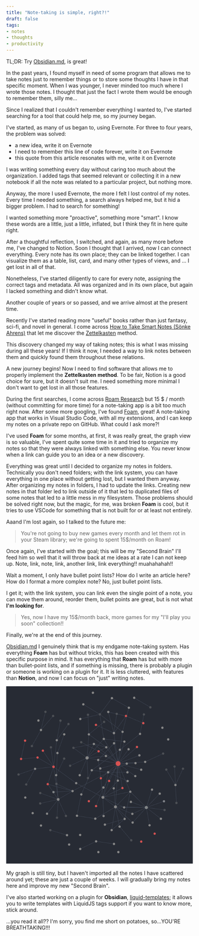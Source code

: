 ```yaml
---
title: "Note-taking is simple, right?!"
draft: false
tags:
- notes
- thoughts
- productivity
---
```


TL;DR: Try [Obsidian.md](https://obsidian.md/), is great!

In the past years, I found myself in need of some program that allows me to take notes just to remember things or to store some thoughts I have in that specific moment. When I was younger, I never minded too much where I wrote those notes. I thought that just the fact I wrote them would be enough to remember them, silly me...

Since I realized that I couldn't remember everything I wanted to, I've started searching for a tool that could help me, so my journey began.

I've started, as many of us began to, using Evernote. For three to four years, the problem was solved:
- a new idea, write it on Evernote
- I need to remember this line of code forever, write it on Evernote
- this quote from this article resonates with me, write it on Evernote

I was writing something every day without caring too much about the organization. I added tags that seemed relevant or collecting it in a new notebook if all the note was related to a particular project, but nothing more.

Anyway, the more I used Evernote, the more I felt I lost control of my notes. Every time I needed something, a search always helped me, but it hid a bigger problem. I had to search for something!

I wanted something more "proactive", something more "smart". I know these words are a little, just a little, inflated, but I think they fit in here quite right.

After a thoughtful reflection, I switched, and again, as many more before me, I've changed to Notion. Soon I thought that I arrived, now I can connect everything. Every note has its own place; they can be linked together. I can visualize them as a table, list, card, and many other types of views, and ... I get lost in all of that.

Nonetheless, I've started diligently to care for every note, assigning the correct tags and metadata. All was organized and in its own place, but again I lacked something and didn't know what.

Another couple of years or so passed, and we arrive almost at the present time.

Recently I've started reading more "useful" books rather than just fantasy, sci-fi, and novel in general. I come across [How to Take Smart Notes (Sönke Ahrens)](https://amzn.to/3hLKwz9) that let me discover the [Zettelkasten](https://en.wikipedia.org/wiki/Zettelkasten) method.

This discovery changed my way of taking notes; this is what I was missing during all these years! If I think it now, I needed a way to link notes between them and quickly found them throughout these relations.

A new journey begins! Now I need to find software that allows me to properly implement the **Zettelkasten method**. To be fair, Notion is a good choice for sure, but it doesn't suit me. I need something more minimal I don't want to get lost in all those features.

During the first searches, I come across [Roam Research](https://roamresearch.com/) but 15 $ / month (without committing for more time) for a note-taking app is a bit too much right now. After some more googling, I've found [Foam](https://foambubble.github.io/foam/), great! A note-taking app that works in Visual Studio Code, with all my extensions, and I can keep my notes on a private repo on GitHub. What could I ask more?!

I've used **Foam** for some months, at first, it was really great, the graph view is so valuable, I've spent quite some time in it and tried to organize my notes so that they were always linked with something else. You never know when a link can guide you to an idea or a new discovery.

Everything was great until I decided to organize my notes in folders. Technically you don't need folders; with the link system, you can have everything in one place without getting lost, but I wanted them anyway. After organizing my notes in folders, I had to update the links. Creating new notes in that folder led to link outside of it that led to duplicated files of some notes that led to a little mess in my filesystem. Those problems should be solved right now, but the magic, for me, was broken **Foam** is cool, but it tries to use VSCode for something that is not built for or at least not entirely.

Aaand I'm lost again, so I talked to the future me: 
> You're not going to buy new games every month and let them rot in your Steam library; we're going to spent 15$/month on Roam!

Once again, I've started with the goal; this will be my "Second Brain" I'll feed him so well that it will throw back at me ideas at a rate I can not keep up. Note, link, note, link, another link, link everything!! muahahahah!!

Wait a moment, I only have bullet point lists? How do I write an article here? How do I format a more complex note?
No, just bullet point lists.

I get it; with the link system, you can link even the single point of a note, you can move them around, reorder them, bullet points are great, but is not what **I'm looking for**.

> Yes, now I have my 15$/month back, more games for my "I'll play you soon" collection!!

Finally, we're at the end of this journey.

[Obsidian.md](https://obsidian.md/) I genuinely think that is my endgame note-taking system. Has everything **Foam** has but without tricks, this has been created with this specific purpose in mind. It has everything that **Roam** has but with more than bullet-point lists, and if something is missing, there is probably a plugin or someone is working on a plugin for it. It is less cluttered, with features than **Notion**, and now I can focus on "just" writing notes.

![Obisidian Graph](/imgs/posts/obsidian-graph.png)

My graph is still tiny, but I haven't imported all the notes I have scattered around yet; these are just a couple of weeks. I will gradually bring my notes here and improve my new "Second Brain".

I've also started working on a plugin for **Obsidian**, [liquid-templates](https://github.com/oeN/liquid-template); it allows you to write templates with LiquidJS tags support if you want to know more, stick around.

...you read it all?? I'm sorry, you find me short on potatoes, so...YOU'RE BREATHTAKING!!!